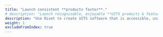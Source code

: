 ```yaml
---
title: "Launch consistent **products faster**."
# description: "Launch recognizable, enjoyable **UITS products & features faster**."
description: "Use Rivet to create UITS software that is accessible, usable, and consistent."
weight: 1
excludeFromIndex: true
---
```

